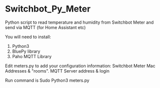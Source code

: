 # Switchbot_Py_Meter
Python script to read temperature and humidity from Switchbot Meter and send via MQTT (for Home Assistant etc)

You will need to install:
1. Python3
2. BluePy library
3. Paho MQTT Library

Edit meters.py to add your configuration information:
Switchbot Meter Mac Addresses & "rooms".
MQTT Server address & login

Run command is 
Sudo Python3 meters.py

